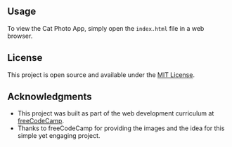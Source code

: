 
## Usage

To view the Cat Photo App, simply open the `index.html` file in a web browser.

## License

This project is open source and available under the [MIT License](LICENSE.md).

## Acknowledgments

- This project was built as part of the web development curriculum at [freeCodeCamp](https://www.freecodecamp.org).
- Thanks to freeCodeCamp for providing the images and the idea for this simple yet engaging project.

